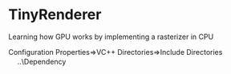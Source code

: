 # TinyRenderer
Learning how GPU works by implementing a rasterizer in CPU


Configuration Properties⇒VC++ Directories⇒Include Directories 　          ..\Dependency

